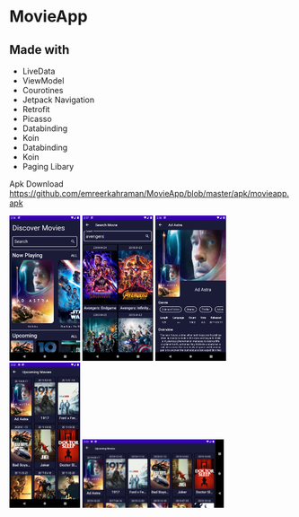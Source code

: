 # MovieApp

## Made with 
* LiveData
* ViewModel
* Courotines
* Jetpack Navigation
* Retrofit
* Picasso
* Databinding
* Koin
* Databinding
* Koin
* Paging Libary

Apk Download
https://github.com/emreerkahraman/MovieApp/blob/master/apk/movieapp.apk
 

<p float="left">
   <img src="https://github.com/emreerkahraman/MovieApp/blob/master/art/11.png" width="25%" height="25%">
   <img src="https://github.com/emreerkahraman/MovieApp/blob/master/art/12.png" width="25%" height="25%">
   <img src="https://github.com/emreerkahraman/MovieApp/blob/master/art/13.png" width="25%" height="25%">
   <img src="https://github.com/emreerkahraman/MovieApp/blob/master/art/14.png" width="25%" height="25%">
   <img src="https://github.com/emreerkahraman/MovieApp/blob/master/art/15.png" width="50%" height="50%">
   
   
</p>


